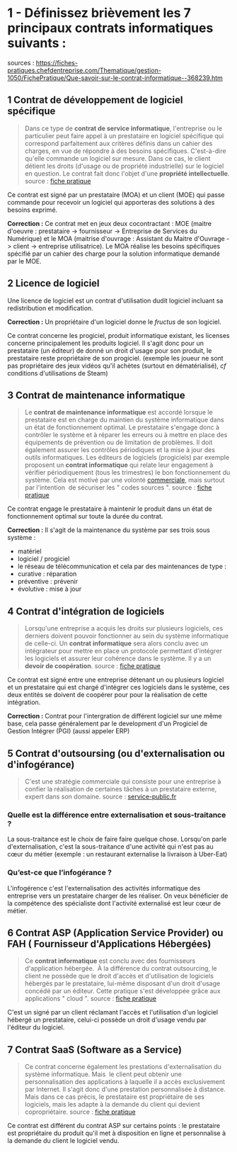 # 1 - Définissez brièvement les 7 principaux contrats informatiques suivants : 
sources : https://fiches-pratiques.chefdentreprise.com/Thematique/gestion-1050/FichePratique/Que-savoir-sur-le-contrat-informatique--368239.htm
## 1 Contrat de développement de logiciel spécifique 
> Dans ce type de **contrat de service informatique**, l'entreprise ou le particulier peut faire appel à un prestataire en logiciel spécifique qui correspond parfaitement aux critères définis dans un cahier des charges, en vue de répondre à des besoins spécifiques. C'est-à-dire qu'elle commande un logiciel sur mesure. Dans ce cas, le client détient les droits (d'usage ou de propriété industrielle) sur le logiciel en question. Le contrat fait donc l'objet d'une **propriété intellectuelle**.
> source : [fiche pratique](https://fiches-pratiques.chefdentreprise.com/Thematique/gestion-1050/FichePratique/Que-savoir-sur-le-contrat-informatique--368239.htm)

Ce contrat est signé par un prestataire (MOA) et un client (MOE) qui passe commande pour recevoir un logiciel qui apporteras des solutions à des besoins exprimé.

**Correction :**
Ce contrat met en jeux deux cocontractant : MOE (maitre d'oeuvre : prestataire -> fournisseur -> Entreprise de Services du Numérique) et le MOA (maitrise d'ouvrage : Assistant du Maitre d'Ouvrage -> client -> entreprise utilisatrice).
Le MOA réalise les besoins spécifiques spécifié par un cahier des charge pour la solution informatique demandé par le MOE.
## 2 Licence de logiciel
Une licence de logiciel est un contrat d'utilisation dudit logiciel incluant sa redistribution et modification.

**Correction :**
Un propriétaire d'un logiciel donne le *fructus* de son logiciel.

Ce contrat concerne les progiciel, produit informatique existant, les licenses concerne principalement les produits logiciel. Il s'agit donc pour un prestataire (un éditeur) de donné un droit d'usage pour son produit, le prestataire reste propriétaire de son progiciel. (exemple les joueur ne sont pas propriétaire des jeux vidéos qu'il achètes (surtout en dématérialisé), *cf* conditions d'utilisations de Steam)
## 3 Contrat de maintenance informatique 
> Le **contrat de maintenance informatique** est accordé lorsque le prestataire est en charge du maintien du système informatique dans un état de fonctionnement optimal. Le prestataire s'engage donc à contrôler le système et à réparer les erreurs ou à mettre en place des équipements de prévention ou de limitation de problèmes. Il doit également assurer les contrôles périodiques et la mise à jour des outils informatiques. Les éditeurs de logiciels (progiciels) par exemple proposent un **contrat informatique** qui relate leur engagement à vérifier périodiquement (tous les trimestres) le bon fonctionnement du système. Cela est motivé par une volonté [commerciale](https://fiches-pratiques.chefdentreprise.com/Thematique/marketing-1052/FichePratique/Le-social-selling-pour-votre-performance-commerciale-368248.htm "Le social selling, véritable levier de performance commerciale"), mais surtout par l'intention  de sécuriser les " codes sources ".
> source : [fiche pratique](https://fiches-pratiques.chefdentreprise.com/Thematique/gestion-1050/FichePratique/Que-savoir-sur-le-contrat-informatique--368239.htm)

Ce contrat engage le prestataire à maintenir le produit dans un état de fonctionnement optimal sur toute la durée du contrat.

**Correction :**
Il s'agit de la maintenance du système par ses trois sous système : 
- matériel
- logiciel / progiciel 
- le réseau de télécommunication
et cela par des maintenances de type : 
- curative : réparation
- préventive : prévenir
- évolutive : mise à jour
## 4 Contrat d'intégration de logiciels 
> Lorsqu'une entreprise a acquis les droits sur plusieurs logiciels, ces derniers doivent pouvoir fonctionner au sein du système informatique de celle-ci. Un **contrat informatique** sera alors conclu avec un intégrateur pour mettre en place un protocole permettant d'intégrer les logiciels et assurer leur cohérence dans le système. Il y a un **devoir de coopération**.
>  source : [fiche pratique](https://fiches-pratiques.chefdentreprise.com/Thematique/gestion-1050/FichePratique/Que-savoir-sur-le-contrat-informatique--368239.htm)

Ce contrat est signé entre une entreprise détenant un ou plusieurs logiciel et un prestataire qui est chargé d'intégrer ces logiciels dans le système, ces deux entités se doivent de coopérer pour pour la réalisation de cette intégration.

**Correction :**
Contrat pour l'intergration de différent logiciel sur une même base, cela passe généralement par le development d'un Progiciel de Gestion Intégrer (PGI) (aussi appeler ERP)
## 5 Contrat d'outsoursing (ou d'externalisation ou d'infogérance) 
> C'est une stratégie commerciale qui consiste pour une entreprise à confier la réalisation de certaines tâches à un prestataire externe, expert dans son domaine.
> source : [service-public.fr](https://entreprendre.service-public.fr/vosdroits/F36266)
### Quelle est la différence entre externalisation et sous-traitance ?
La sous-traitance est le choix de faire faire quelque chose. Lorsqu'on parle d'externalisation, c'est la sous-traitance d'une activité qui n'est pas au cœur du métier (exemple : un restaurant externalise la livraison à Uber-Eat)
### Qu’est-ce que l’infogérance ? 
L'infogérence c'est l'externalisation des activités informatique des entreprise vers un prestataire charger de les réaliser.
On veux bénéficier de la compétence des spécialiste dont l'activité externalisé est leur cœur de métier.
## 6 Contrat ASP (Application Service Provider) ou FAH ( Fournisseur d'Applications Hébergées) 
> Ce **contrat informatique** est conclu avec des fournisseurs d'application hébergée.  À la différence du contrat outsourcing, le client ne possède que le droit d'accès et d'utilisation de logiciels hébergés par le prestataire, lui-même disposant d'un droit d'usage concédé par un éditeur. Cette pratique s'est développée grâce aux applications " cloud ".
> source : [fiche pratique](https://fiches-pratiques.chefdentreprise.com/Thematique/gestion-1050/FichePratique/Que-savoir-sur-le-contrat-informatique--368239.htm)

C'est un signé par un client réclamant l'accès et l'utilisation d'un logiciel hébergé un prestataire, celui-ci possède un droit d'usage vendu par l'éditeur du logiciel.
## 7 Contrat SaaS (Software as a Service)
> Ce contrat concerne également les prestations d'externalisation du système informatique. Mais  le client peut obtenir une personnalisation des applications à laquelle il a accès exclusivement par Internet. Il s'agit donc d'une prestation personnalisée à distance. Mais dans ce cas précis, le prestataire est propriétaire de ses logiciels, mais les adapte à la demande du client qui devient copropriétaire.
> source : [fiche pratique](https://fiches-pratiques.chefdentreprise.com/Thematique/gestion-1050/FichePratique/Que-savoir-sur-le-contrat-informatique--368239.htm)

Ce contrat est différent du contrat ASP sur certains points : le prestataire est propriétaire du produit qu'il met à disposition en ligne et personnalise à la demande du client le logiciel vendu.